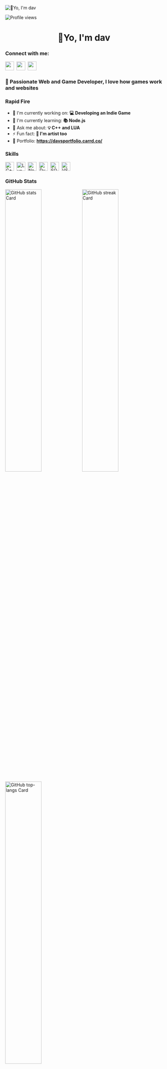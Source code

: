 ![👋Yo, I'm dav](https://user-images.githubusercontent.com/10498744/210012254-234538ff-d198-48aa-8964-37e6fd45d227.gif)

![Profile views](https://komarev.com/ghpvc/?username=davfix&label=Profile%20views&color=0e75b6&style=flat)

<div id="toc">
  <ul align="center" style="list-style: none">
    <summary>
      <h1>
        👋Yo, I'm dav
      </h1>
    </summary>
  </ul>
</div>

**<h3 align="left">Connect with me:</h3>** 
<p align="left"><a href="https://www.linkedin.com/in/sushil-magare" target="_blank"><img src="https://img.shields.io/badge/LinkedIn-0077B5?logo=linkedin&logoColor=white" height="28" style="margin-right: 4px"></a> <a href="https://github.com/davfix" target="_blank"><img src="https://img.shields.io/badge/GitHub-100000?style=for-the-badge&logo=github&logoColor=white" height="28" style="margin-right: 4px"></a> <a href="https://www.youtube.com/@skulstudio" target="_blank"><img src="https://img.shields.io/badge/YouTube-FF0000?style=for-the-badge&logo=youtube&logoColor=white" height="28" style="margin-right: 4px"></a></p>

 **<h3 align="left">🚀 Passionate Web and Game Developer, I love how games work and websites</h3>**

**<h3 align="left">Rapid Fire</h3>**

- 💼 I'm currently working on: **💻 Developing an Indie Game**
- 🌱 I'm currently learning: **📚 Node.js**
- 💬 Ask me about: **💡 C++ and LUA**
- ⚡ Fun fact: **🎨 I'm artist too**
- 📂 Portfolio: **<a href="https://davsportfolio.carrd.co/" target="_blank">https://davsportfolio.carrd.co/</a>**

 **<h3 align="left">Skills</h3>**

<div style="display: flex; flex-wrap: wrap; gap: 4px; justify-content: left;"><img src="https://skillicons.dev/icons?i=cpp" height="28" alt="C++" style="margin-right: 4px"> <img src="https://skillicons.dev/icons?i=lua" height="28" alt="Lua" style="margin-right: 4px"> <img src="https://skillicons.dev/icons?i=nodejs" height="28" alt="Node.js" style="margin-right: 4px"> <img src="https://skillicons.dev/icons?i=dynamodb" height="28" alt="DynamoDB" style="margin-right: 4px"> <img src="https://skillicons.dev/icons?i=sqlite" height="28" alt="SQLite" style="margin-right: 4px"> <img src="https://skillicons.dev/icons?i=vscode" height="28" alt="VSCode" style="margin-right: 4px"></div>

 **<h3 align="left">GitHub Stats</h3>**

<p align="left">
  <img width="48%" src="https://github-readme-stats.vercel.app/api?username=davfix&theme=gotham&hide_title=false&hide_rank=false&show_icons=false&include_all_commits=false&count_private=true&line_height=23" alt="GitHub stats Card" />
  <img width="48%" src="https://streak-stats.demolab.com/?user=davfix&theme=gotham&hide_border=false&date_format=M+j%5B%2C+Y%5D&mode=daily&hide_total_contributions=false&hide_current_streak=false&hide_longest_streak=false&card_height=200" alt="GitHub streak Card" />
</p>

<p align="left">
  <img width="48%" src="https://github-readme-stats.vercel.app/api/top-langs?username=davfix&theme=gotham&hide_title=false&layout=compact&langs_count=6&hide_progress=false&card_width=400&disable_animations=false" alt="GitHub top-langs Card" />
</p>

 **<h3 align="left">Support Me</h3>**

<p align="left"><a href="https://www.patreon.com/davfix" target="_blank"><img src="https://img.shields.io/badge/Patreon-F96854?style=for-the-badge&logo=patreon&logoColor=white" height="36" style="margin-right: 4px"></a> <a href="https://buymeacoffee.com/davigomesgy" target="_blank"><img src="https://img.shields.io/badge/Buy%20Me%20a%20Coffee-fde047?style=for-the-badge&logo=buy-me-a-coffee&logoColor=white" height="36" style="margin-right: 4px"></a></p>
  
</p>
